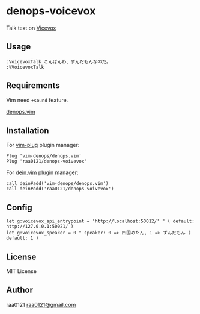 # denops-voicevox

Talk text on [Vicevox](https://voicevox.hiroshiba.jp)

## Usage
```
:VoicevoxTalk こんばんわ、ずんだもんなのだ。
:%VoicevoxTalk
```

## Requirements
Vim need `+sound` feature.

[denops.vim](https://github.com/vim-denops.vim)

## Installation

For [vim-plug](https://github.com/junegunn/vim-plug) plugin manager:

```vim
Plug 'vim-denops/denops.vim'
Plug 'raa0121/denops-voivevox'
```

For [dein.vim](https://github.com/Shougo/dein.vim) plugin manager:

```vim
call dein#add('vim-denops/denops.vim')
call dein#add('raa0121/denops-voivevox')
```

## Config
```vim
let g:voicevox_api_entrypoint = 'http://localhost:50012/' " ( default: http://127.0.0.1:50021/ )
let g:voicevox_speaker = 0 " speaker: 0 => 四国めたん, 1 => ずんだもん ( default: 1 )
```

## License
MIT License

## Author
raa0121 <raa0121@gmail.com>
